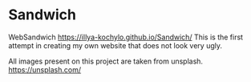 # Sandwich
WebSandwich
https://illya-kochylo.github.io/Sandwich/
This is the first attempt in creating my own website that does not look very ugly.

All images present on this project are taken from unsplash. https://unsplash.com/
